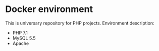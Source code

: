 # Docker environment

This is universary repository for PHP projects.
Environment description:
- PHP 7.1
- MySQL 5.5
- Apache